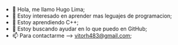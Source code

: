 - 👋 Hola, me llamo Hugo Lima;
- 👀 Estoy interesado en aprender mas leguajes de programacion;
- 🌱 Estoy aprendiendo C++;
- 💞️ Estoy buscando ayudar en lo que puedo en GitHub;
- 📫 Para contactarme --> vitorh483@gmail.com;

<!---
HugoLima05/HugoLima05 is a ✨ special ✨ repository because its `README.md` (this file) appears on your GitHub profile.
You can click the Preview link to take a look at your changes.
--->
